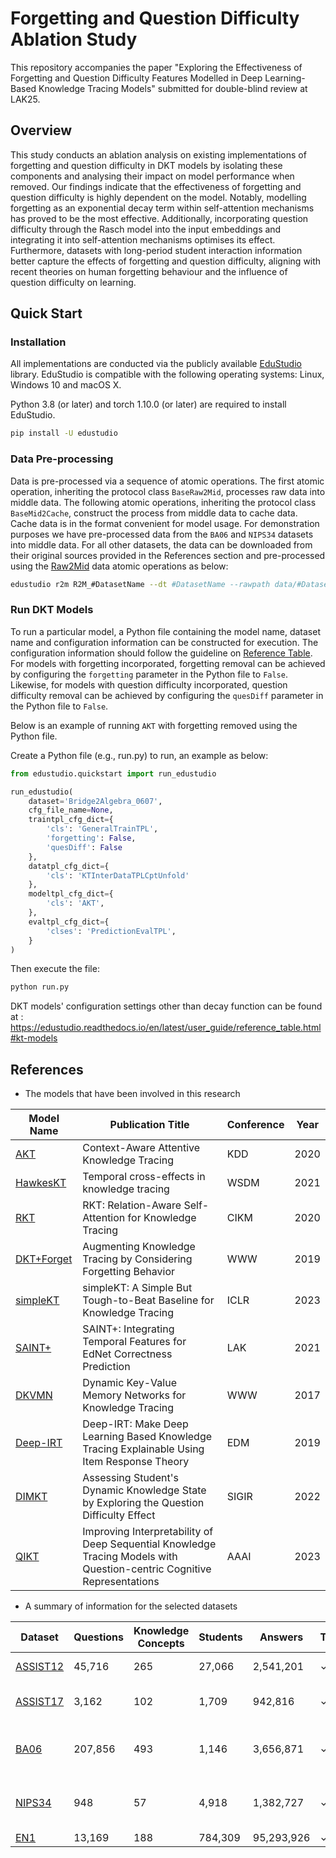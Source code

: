 # Forgetting and Question Difficulty Ablation Study
This repository accompanies the paper "Exploring the Effectiveness of Forgetting and Question Difficulty Features Modelled in Deep Learning-Based Knowledge Tracing Models" submitted for double-blind review at LAK25.

## Overview
This study conducts an ablation analysis on existing implementations of forgetting and question difficulty in DKT models by isolating these components and analysing their impact on model performance when removed. Our findings indicate that the effectiveness of forgetting and question difficulty is highly dependent on the model. Notably, modelling forgetting as an exponential decay term within self-attention mechanisms has proved to be the most effective. Additionally, incorporating question difficulty through the Rasch model into the input embeddings and integrating it into self-attention mechanisms optimises its effect. Furthermore, datasets with long-period student interaction information better capture the effects of forgetting and question difficulty, aligning with recent theories on human forgetting behaviour and the influence of question difficulty on learning.

## Quick Start
### Installation
All implementations are conducted via the publicly available [EduStudio](https://edustudio.ai) library. EduStudio is compatible with the following operating systems: Linux, Windows 10 and macOS X. 

Python 3.8 (or later) and torch 1.10.0 (or later) are required to install EduStudio.

```bash
pip install -U edustudio
```
### Data Pre-processing
Data is pre-processed via a sequence of atomic operations. The first atomic operation, inheriting the protocol class `BaseRaw2Mid`, processes raw data into middle data. The following atomic operations, inheriting the protocol class `BaseMid2Cache`, construct the process from middle data to cache data. Cache data is in the format convenient for model usage. For demonstration purposes we have pre-processed data from the `BA06` and `NIPS34` datasets into middle data. For all other datasets, the data can be downloaded from their original sources provided in the References section and pre-processed using the [Raw2Mid](https://edustudio.readthedocs.io/en/latest/features/atomic_operations.html) data atomic operations as below:

```bash
edustudio r2m R2M_#DatasetName --dt #DatasetName --rawpath data/#DatasetName/rawdata --midpath data/#DatasetName/middata
```

### Run DKT Models
To run a particular model, a Python file containing the model name, dataset name and configuration information can be constructed for execution. The configuration information should follow the guideline on [Reference Table](https://edustudio.readthedocs.io/en/latest/user_guide/reference_table.html). For models with forgetting incorporated, forgetting removal can be achieved by configuring the `forgetting` parameter in the Python file to `False`. Likewise, for models with question difficulty incorporated, question difficulty removal can be achieved by configuring the `quesDiff` parameter in the Python file to `False`.

Below is an example of running `AKT` with forgetting removed using the Python file.

Create a Python file (e.g., run.py) to run, an example as below:

```python
from edustudio.quickstart import run_edustudio

run_edustudio(
    dataset='Bridge2Algebra_0607',
    cfg_file_name=None,
    traintpl_cfg_dict={
        'cls': 'GeneralTrainTPL',
        'forgetting': False,
        'quesDiff': False
    },
    datatpl_cfg_dict={
        'cls': 'KTInterDataTPLCptUnfold'
    },
    modeltpl_cfg_dict={
        'cls': 'AKT',
    },
    evaltpl_cfg_dict={
        'clses': 'PredictionEvalTPL',
    }
)

```

Then execute the file:

```bash
python run.py
```

DKT models' configuration settings other than decay function can be found at : https://edustudio.readthedocs.io/en/latest/user_guide/reference_table.html#kt-models
## References 
- The models that have been involved in this research

| **Model Name** | **Publication Title** | **Conference** | **Year** |
|----------------|-----------------------|------------------------|----------|
| [AKT](https://dl.acm.org/doi/abs/10.1145/3394486.3403282) | Context-Aware Attentive Knowledge Tracing | KDD | 2020 |
| [HawkesKT](https://dl.acm.org/doi/10.1145/3437963.3441802) | Temporal cross-effects in knowledge tracing | WSDM | 2021 |
| [RKT](https://arxiv.org/pdf/2008.12736) | RKT: Relation-Aware Self-Attention for Knowledge Tracing | CIKM | 2020 |
| [DKT+Forget](https://dl.acm.org/doi/10.1145/3308558.3313565) | Augmenting Knowledge Tracing by Considering Forgetting Behavior | WWW | 2019 |
| [simpleKT](https://arxiv.org/abs/2302.06881) | simpleKT: A Simple But Tough-to-Beat Baseline for Knowledge Tracing | ICLR | 2023 |
| [SAINT+](https://dl.acm.org/doi/10.1145/3448139.3448188) | SAINT+: Integrating Temporal Features for EdNet Correctness Prediction | LAK | 2021 |
| [DKVMN](https://arxiv.org/abs/1611.08108) | Dynamic Key-Value Memory Networks for Knowledge Tracing | WWW | 2017 |
| [Deep-IRT](https://arxiv.org/abs/1904.11738) | Deep-IRT: Make Deep Learning Based Knowledge Tracing Explainable Using Item Response Theory | EDM | 2019 |
| [DIMKT](https://dl.acm.org/doi/abs/10.1145/3477495.3531939) | Assessing Student's Dynamic Knowledge State by Exploring the Question Difficulty Effect | SIGIR | 2022 |
| [QIKT](https://arxiv.org/abs/2302.06885) | Improving Interpretability of Deep Sequential Knowledge Tracing Models with Question-centric Cognitive Representations | AAAI | 2023 |

- A summary of information for the selected datasets

| **Dataset** | **Questions** | **Knowledge Concepts** | **Students** | **Answers** | **Timestamp** | **Purpose** | **Questions Bundling** |
|-------------|---------------|------------------------|--------------|-------------|---------------|-------------|------------------------|
| [ASSIST12](https://sites.google.com/site/assistmentsdata/datasets/2012-13-school-data-with-affect) | 45,716 | 265 | 27,066 | 2,541,201 | ✓ | Educational research | ✓ |
| [ASSIST17](https://sites.google.com/view/assistmentsdatamining/dataset?authuser=0) | 3,162 | 102 | 1,709 | 942,816 | ✓ | Educational longitudinal prediction | ✓ |
| [BA06](https://pslcdatashop.web.cmu.edu/KDDCup/) | 207,856 | 493 | 1,146 | 3,656,871 | ✓ | Mathematics-focused educational prediction |  |
| [NIPS34](https://eedi.com/projects/neurips-education-challenge) | 948 | 57 | 4,918 | 1,382,727 | ✓ | Educational research on diagnostic questions |  |
| [EN1](https://github.com/riiid/ednet) | 13,169 | 188 | 784,309 | 95,293,926 | ✓ | AI tutoring | ✓ |
